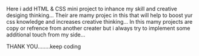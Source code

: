 Here i add HTML & CSS mini project to inhance my skill and creative desiging thinking...
Their are mamy projec in this that will help to boost yur css knowledge and increases creative thinking...
In this mamy projects are copy or refrence from another creater but i always try to implement some additional touch from my side...



  THANK YOU........keep coding
